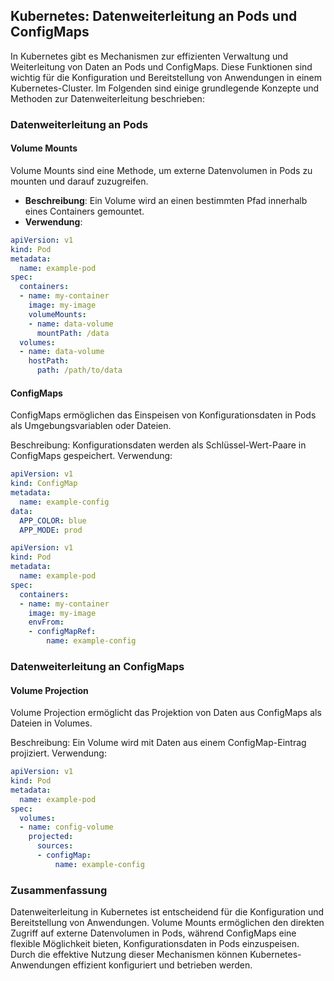 ## Kubernetes: Datenweiterleitung an Pods und ConfigMaps

In Kubernetes gibt es Mechanismen zur effizienten Verwaltung und Weiterleitung von Daten an Pods und ConfigMaps. Diese Funktionen sind wichtig für die Konfiguration und Bereitstellung von Anwendungen in einem Kubernetes-Cluster. Im Folgenden sind einige grundlegende Konzepte und Methoden zur Datenweiterleitung beschrieben:

### Datenweiterleitung an Pods

#### Volume Mounts

Volume Mounts sind eine Methode, um externe Datenvolumen in Pods zu mounten und darauf zuzugreifen.

- **Beschreibung**: Ein Volume wird an einen bestimmten Pfad innerhalb eines Containers gemountet.
- **Verwendung**:

```yaml
apiVersion: v1
kind: Pod
metadata:
  name: example-pod
spec:
  containers:
  - name: my-container
    image: my-image
    volumeMounts:
    - name: data-volume
      mountPath: /data
  volumes:
  - name: data-volume
    hostPath:
      path: /path/to/data
```

#### ConfigMaps
ConfigMaps ermöglichen das Einspeisen von Konfigurationsdaten in Pods als Umgebungsvariablen oder Dateien.

Beschreibung: Konfigurationsdaten werden als Schlüssel-Wert-Paare in ConfigMaps gespeichert.
Verwendung:

```yaml
apiVersion: v1
kind: ConfigMap
metadata:
  name: example-config
data:
  APP_COLOR: blue
  APP_MODE: prod
```

```yaml
apiVersion: v1
kind: Pod
metadata:
  name: example-pod
spec:
  containers:
  - name: my-container
    image: my-image
    envFrom:
    - configMapRef:
        name: example-config
```

### Datenweiterleitung an ConfigMaps
#### Volume Projection
Volume Projection ermöglicht das Projektion von Daten aus ConfigMaps als Dateien in Volumes.

Beschreibung: Ein Volume wird mit Daten aus einem ConfigMap-Eintrag projiziert.
Verwendung:

```yaml
apiVersion: v1
kind: Pod
metadata:
  name: example-pod
spec:
  volumes:
  - name: config-volume
    projected:
      sources:
      - configMap:
          name: example-config
```

### Zusammenfassung
Datenweiterleitung in Kubernetes ist entscheidend für die Konfiguration und Bereitstellung von Anwendungen. Volume Mounts ermöglichen den direkten Zugriff auf externe Datenvolumen in Pods, während ConfigMaps eine flexible Möglichkeit bieten, Konfigurationsdaten in Pods einzuspeisen. Durch die effektive Nutzung dieser Mechanismen können Kubernetes-Anwendungen effizient konfiguriert und betrieben werden.